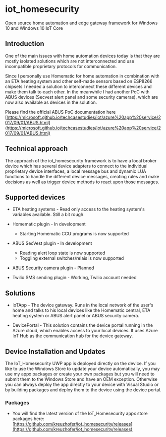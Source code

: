 # iot_homesecurity
Open source home automation and edge gateway framework for Windows 10 and Windows 10 IoT Core

## Introduction
One of the main issues with home automation devices today is that they are mostly isolated solutions which are not interconnected and use incompatible proprietary protocols for communication.

Since I personally use Homematic for home automation in combination with an ETA heating system and other self-made sensors based on ESP8266 chipsets I needed a solution to interconnect these different devices and make them talk to each other.
In the meanwhile I had another PoC with ABUS devices (Secvest alert panel and some security cameras), which are now also available as devices in the solution.

Please find the official ABUS PoC documentation here [https://microsoft.github.io/techcasestudies/iot/azure%20app%20service/2017/09/01/ABUS.html](https://microsoft.github.io/techcasestudies/iot/azure%20app%20service/2017/09/01/ABUS.html)

## Technical approach
The approach of the iot_homesecurity framework is to have a local broker device which has several device adapters to connect to the individual proprietary device interfaces, a local message bus and dynamic LUA functions to handle the different device messages, creating rules and make decisions as well as trigger device methods to react upon those messages.

## Supported devices
- ETA heating systems - Read only access to the heating system's variables available. Still a bit rough.

- Homematic plugin - In development
    - Starting Homematic CCU programs is now supported

- ABUS SecVest plugin - In development
    - Reading alert loop state is now supported
    - Toggling external switches/relais is now supported

- ABUS Security camera plugin - Planned

- Twilio SMS sending plugin - Working, Twilio account needed

## Solutions
- IoTApp - The device gateway. Runs in the local network of the user's home and talks to his local devices like the Homematic central, ETA heating system or ABUS alert panel or ABUS security camera.

- DevicePortal - This solution contains the device portal running in the Azure cloud, which enables access to your local devices. It uses Azure IoT Hub as the communication hub for the device gateway.

## Device Installation and Updates
The IoT_Homesecurity UWP app is deployed directly on the device. If you like to use the Windows Store to update your device automatically, you may use my appx packages or create your own packages but you will need to submit them to the Windows Store and have an OEM exception. Otherwise you can always deploy the app directly to your device with Visual Studio or by building packages and deploy them to the device using the device portal.

### Packages
- You will find the latest version of the IoT_Homesecurity appx store packages here: [https://github.com/kreuzhofer/iot_homesecurity/releases](https://github.com/kreuzhofer/iot_homesecurity/releases)

